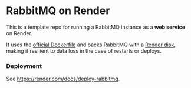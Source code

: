 # RabbitMQ on Render

This is a template repo for running a RabbitMQ instance as a **web service** on Render.

It uses the [official Dockerfile](https://hub.docker.com/_/rabbitmq) and backs RabbitMQ with a [Render disk](https://render.com/docs/disks), making it resilient to data loss in the case of restarts or deploys.

### Deployment

See https://render.com/docs/deploy-rabbitmq.
